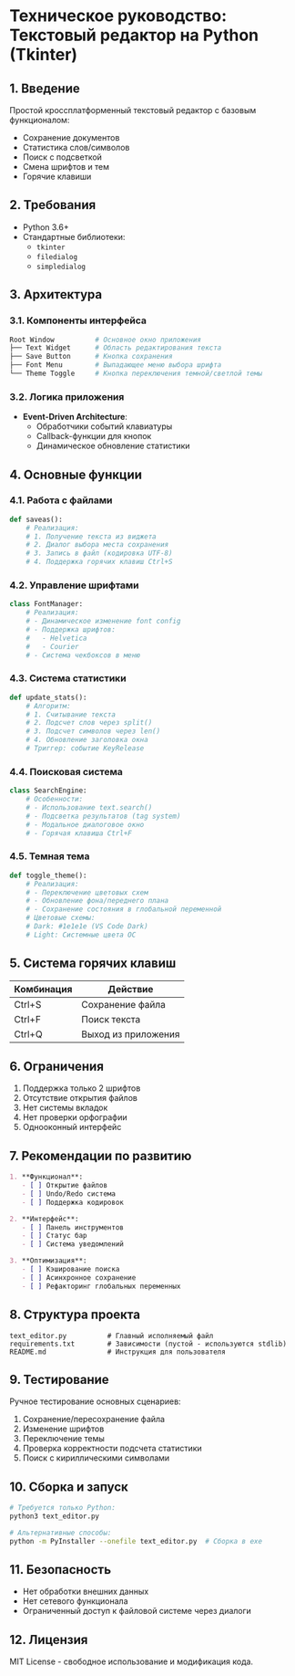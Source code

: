 # Техническое руководство: Текстовый редактор на Python (Tkinter)

## 1. Введение
Простой кроссплатформенный текстовый редактор с базовым функционалом:
- Сохранение документов
- Статистика слов/символов
- Поиск с подсветкой
- Смена шрифтов и тем
- Горячие клавиши

## 2. Требования
- Python 3.6+
- Стандартные библиотеки:
  - `tkinter`
  - `filedialog`
  - `simpledialog`

## 3. Архитектура

### 3.1. Компоненты интерфейса
```python
Root Window          # Основное окно приложения
├── Text Widget      # Область редактирования текста
├── Save Button      # Кнопка сохранения
├── Font Menu        # Выпадающее меню выбора шрифта
└── Theme Toggle     # Кнопка переключения темной/светлой темы
```

### 3.2. Логика приложения
- **Event-Driven Architecture**:
  - Обработчики событий клавиатуры
  - Callback-функции для кнопок
  - Динамическое обновление статистики

## 4. Основные функции

### 4.1. Работа с файлами
```python
def saveas():
    # Реализация:
    # 1. Получение текста из виджета
    # 2. Диалог выбора места сохранения
    # 3. Запись в файл (кодировка UTF-8)
    # 4. Поддержка горячих клавиш Ctrl+S
```

### 4.2. Управление шрифтами
```python
class FontManager:
    # Реализация:
    # - Динамическое изменение font config
    # - Поддержка шрифтов:
    #   - Helvetica
    #   - Courier
    # - Система чекбоксов в меню
```

### 4.3. Система статистики
```python
def update_stats():
    # Алгоритм:
    # 1. Считывание текста
    # 2. Подсчет слов через split()
    # 3. Подсчет символов через len()
    # 4. Обновление заголовка окна
    # Триггер: событие KeyRelease
```

### 4.4. Поисковая система
```python
class SearchEngine:
    # Особенности:
    # - Использование text.search()
    # - Подсветка результатов (tag system)
    # - Модальное диалоговое окно
    # - Горячая клавиша Ctrl+F
```

### 4.5. Темная тема
```python
def toggle_theme():
    # Реализация:
    # - Переключение цветовых схем
    # - Обновление фона/переднего плана
    # - Сохранение состояния в глобальной переменной
    # Цветовые схемы:
    # Dark: #1e1e1e (VS Code Dark)
    # Light: Системные цвета ОС
```

## 5. Система горячих клавиш
| Комбинация   | Действие             |
|--------------|----------------------|
| Ctrl+S       | Сохранение файла     |
| Ctrl+F       | Поиск текста         |
| Ctrl+Q       | Выход из приложения  |

## 6. Ограничения
1. Поддержка только 2 шрифтов
2. Отсутствие открытия файлов
3. Нет системы вкладок
4. Нет проверки орфографии
5. Однооконный интерфейс

## 7. Рекомендации по развитию
```markdown
1. **Функционал**:
   - [ ] Открытие файлов
   - [ ] Undo/Redo система
   - [ ] Поддержка кодировок

2. **Интерфейс**:
   - [ ] Панель инструментов
   - [ ] Статус бар
   - [ ] Система уведомлений

3. **Оптимизация**:
   - [ ] Кэширование поиска
   - [ ] Асинхронное сохранение
   - [ ] Рефакторинг глобальных переменных
```

## 8. Структура проекта
```
text_editor.py          # Главный исполняемый файл
requirements.txt        # Зависимости (пустой - используются stdlib)
README.md               # Инструкция для пользователя
```

## 9. Тестирование
Ручное тестирование основных сценариев:
1. Сохранение/пересохранение файла
2. Изменение шрифтов
3. Переключение темы
4. Проверка корректности подсчета статистики
5. Поиск с кириллическими символами

## 10. Сборка и запуск
```bash
# Требуется только Python:
python3 text_editor.py

# Альтернативные способы:
python -m PyInstaller --onefile text_editor.py  # Сборка в exe
```

## 11. Безопасность
- Нет обработки внешних данных
- Нет сетевого функционала
- Ограниченный доступ к файловой системе через диалоги

## 12. Лицензия
MIT License - свободное использование и модификация кода.